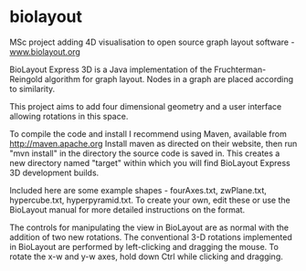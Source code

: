 biolayout
=========

MSc project adding 4D visualisation to open source graph layout software - www.biolayout.org

BioLayout Express 3D is a Java implementation of the Fruchterman-Reingold algorithm for graph layout. Nodes in a graph are placed according to similarity.

This project aims to add four dimensional geometry and a user interface allowing rotations in this space.

To compile the code and install I recommend using Maven, available from http://maven.apache.org
Install maven as directed on their website, then run "mvn install" in the directory the source code is saved in. This creates a new directory named "target" within which you will find BioLayout Express 3D development builds.

Included here are some example shapes - fourAxes.txt, zwPlane.txt, hypercube.txt, hyperpyramid.txt. To create your own, edit these or use the BioLayout manual for more detailed instructions on the format.

The controls for manipulating the view in BioLayout are as normal with the addition of two new rotations. The conventional 3-D rotations implemented in BioLayout are performed by left-clicking and dragging the mouse. To rotate the x-w and y-w axes, hold down Ctrl while clicking and dragging.
